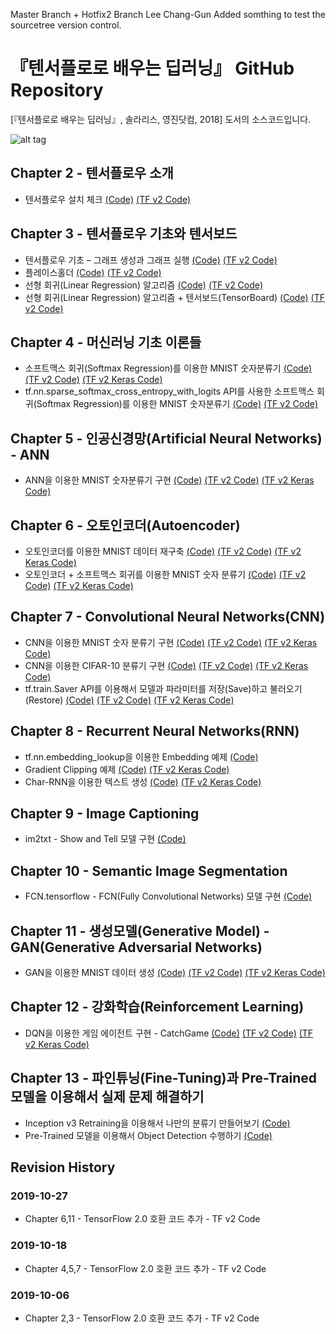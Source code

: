 Master Branch + Hotfix2 Branch
Lee Chang-Gun Added somthing to test the sourcetree version control.


# 『텐서플로로 배우는 딥러닝』 GitHub Repository
[『텐서플로로 배우는 딥러닝』, 솔라리스, 영진닷컴, 2018] 도서의 소스코드입니다. 

![alt tag](/images/deep_learning_book_front_cover.png)

## Chapter 2 - 텐서플로우 소개
- 텐서플로우 설치 체크 [(Code)](https://github.com/solaris33/deep-learning-tensorflow-book-code/blob/master/Ch02-TensorFlow_Install/2.1-install_check.py) [(TF v2 Code)](https://github.com/solaris33/deep-learning-tensorflow-book-code/blob/master/Ch02-TensorFlow_Install/2.1-install_check_v2.py) 

## Chapter 3 - 텐서플로우 기초와 텐서보드
- 텐서플로우 기초 – 그래프 생성과 그래프 실행 [(Code)](https://github.com/solaris33/deep-learning-tensorflow-book-code/blob/master/Ch03-TensorFlow_Basic/3.1-graph_example.py) [(TF v2 Code)](https://github.com/solaris33/deep-learning-tensorflow-book-code/blob/master/Ch03-TensorFlow_Basic/3.1-graph_example_v2.py)
- 플레이스홀더 [(Code)](https://github.com/solaris33/deep-learning-tensorflow-book-code/blob/master/Ch03-TensorFlow_Basic/3.2-placeholder.py) [(TF v2 Code)](https://github.com/solaris33/deep-learning-tensorflow-book-code/blob/master/Ch03-TensorFlow_Basic/3.2-placeholder_v2.py)
- 선형 회귀(Linear Regression) 알고리즘 [(Code)](https://github.com/solaris33/deep-learning-tensorflow-book-code/blob/master/Ch03-TensorFlow_Basic/3.3-linear_regression.py) [(TF v2 Code)](https://github.com/solaris33/deep-learning-tensorflow-book-code/blob/master/Ch03-TensorFlow_Basic/3.3-linear_regression_v2.py)
- 선형 회귀(Linear Regression) 알고리즘 + 텐서보드(TensorBoard) [(Code)](https://github.com/solaris33/deep-learning-tensorflow-book-code/blob/master/Ch03-TensorFlow_Basic/3.4-linear_regression_with_tensorboard.py) [(TF v2 Code)](https://github.com/solaris33/deep-learning-tensorflow-book-code/blob/master/Ch03-TensorFlow_Basic/3.4-linear_regression_with_tensorboard_v2.py)

## Chapter 4 - 머신러닝 기초 이론들
- 소프트맥스 회귀(Softmax Regression)를 이용한 MNIST 숫자분류기 [(Code)](https://github.com/solaris33/deep-learning-tensorflow-book-code/blob/master/Ch04-Machine_Learning_Basic/mnist_classification_using_softmax_regression.py) [(TF v2 Code)](https://github.com/solaris33/deep-learning-tensorflow-book-code/blob/master/Ch04-Machine_Learning_Basic/mnist_classification_using_softmax_regression_v2.py) [(TF v2 Keras Code)](https://github.com/solaris33/deep-learning-tensorflow-book-code/blob/master/Ch04-Machine_Learning_Basic/mnist_classification_using_softmax_regression_v2_keras.py)
- tf.nn.sparse_softmax_cross_entropy_with_logits API를 사용한 소프트맥스 회귀(Softmax Regression)를 이용한 MNIST 숫자분류기 [(Code)](https://github.com/solaris33/deep-learning-tensorflow-book-code/blob/master/Ch04-Machine_Learning_Basic/tf_nn_sparse_softmax_cross_entropy_with_logits_example.py) [(TF v2 Code)](https://github.com/solaris33/deep-learning-tensorflow-book-code/blob/master/Ch04-Machine_Learning_Basic/tf_nn_sparse_softmax_cross_entropy_with_logits_example_v2.py)

## Chapter 5 - 인공신경망(Artificial Neural Networks) - ANN
- ANN을 이용한 MNIST 숫자분류기 구현 [(Code)](https://github.com/solaris33/deep-learning-tensorflow-book-code/blob/master/Ch05-ANN/mnist_classification_using_ann.py) [(TF v2 Code)](https://github.com/solaris33/deep-learning-tensorflow-book-code/blob/master/Ch05-ANN/mnist_classification_using_ann_v2.py) [(TF v2 Keras Code)](https://github.com/solaris33/deep-learning-tensorflow-book-code/blob/master/Ch05-ANN/mnist_classification_using_ann_v2_keras.py)

## Chapter 6 - 오토인코더(Autoencoder)
- 오토인코더를 이용한 MNIST 데이터 재구축 [(Code)](https://github.com/solaris33/deep-learning-tensorflow-book-code/blob/master/Ch06-AutoEncoder/mnist_reconstruction_using_autoencoder.py) [(TF v2 Code)](https://github.com/solaris33/deep-learning-tensorflow-book-code/blob/master/Ch06-AutoEncoder/mnist_reconstruction_using_autoencoder_v2.py) [(TF v2 Keras Code)](https://github.com/solaris33/deep-learning-tensorflow-book-code/blob/master/Ch06-AutoEncoder/mnist_reconstruction_using_autoencoder_v2_keras.py)
- 오토인코더 + 소프트맥스 회귀를 이용한 MNIST 숫자 분류기 [(Code)](https://github.com/solaris33/deep-learning-tensorflow-book-code/blob/master/Ch06-AutoEncoder/mnist_classification_using_autoencoder_and_softmax_classifier.py) [(TF v2 Code)](https://github.com/solaris33/deep-learning-tensorflow-book-code/blob/master/Ch06-AutoEncoder/mnist_classification_using_autoencoder_and_softmax_classifier_v2.py) [(TF v2 Keras Code)](https://github.com/solaris33/deep-learning-tensorflow-book-code/blob/master/Ch06-AutoEncoder/mnist_classification_using_autoencoder_and_softmax_classifier_v2_keras.py)

## Chapter 7 - Convolutional Neural Networks(CNN)
- CNN을 이용한 MNIST 숫자 분류기 구현 [(Code)](https://github.com/solaris33/deep-learning-tensorflow-book-code/blob/master/Ch07-CNN/mnist_classification_using_cnn.py) [(TF v2 Code)](https://github.com/solaris33/deep-learning-tensorflow-book-code/blob/master/Ch07-CNN/mnist_classification_using_cnn_v2.py) [(TF v2 Keras Code)](https://github.com/solaris33/deep-learning-tensorflow-book-code/blob/master/Ch07-CNN/mnist_classification_using_cnn_v2_keras.py)
- CNN을 이용한 CIFAR-10 분류기 구현 [(Code)](https://github.com/solaris33/deep-learning-tensorflow-book-code/blob/master/Ch07-CNN/cifar10_classification_using_cnn.py) [(TF v2 Code)](https://github.com/solaris33/deep-learning-tensorflow-book-code/blob/master/Ch07-CNN/cifar10_classification_using_cnn_v2.py) [(TF v2 Keras Code)](https://github.com/solaris33/deep-learning-tensorflow-book-code/blob/master/Ch07-CNN/cifar10_classification_using_cnn_v2_keras.py)
- tf.train.Saver API를 이용해서 모델과 파라미터를 저장(Save)하고 불러오기(Restore) [(Code)](https://github.com/solaris33/deep-learning-tensorflow-book-code/blob/master/Ch07-CNN/mnist_classification_using_cnn_with_tfsaver.py) [(TF v2 Code)](https://github.com/solaris33/deep-learning-tensorflow-book-code/blob/master/Ch07-CNN/mnist_classification_using_cnn_with_tfsaver_v2.py) [(TF v2 Keras Code)](https://github.com/solaris33/deep-learning-tensorflow-book-code/blob/master/Ch07-CNN/mnist_classification_using_cnn_with_tfsaver_v2_keras.py)

## Chapter 8 - Recurrent Neural Networks(RNN)
- tf.nn.embedding_lookup을 이용한 Embedding 예제 [(Code)](https://github.com/solaris33/deep-learning-tensorflow-book-code/blob/master/Ch08-RNN/8.4-embedding_example.py)
- Gradient Clipping 예제 [(Code)](https://github.com/solaris33/deep-learning-tensorflow-book-code/blob/master/Ch08-RNN/8.5-linear_regression_with_gradient_clipping.py) [(TF v2 Keras Code)](https://github.com/solaris33/deep-learning-tensorflow-book-code/blob/master/Ch08-RNN/8.5-linear_regression_with_gradient_clipping_v2_keras.py)
- Char-RNN을 이용한 텍스트 생성 [(Code)](https://github.com/solaris33/deep-learning-tensorflow-book-code/blob/master/Ch08-RNN/Char-RNN/) [(TF v2 Keras Code)](https://github.com/solaris33/deep-learning-tensorflow-book-code/blob/master/Ch08-RNN/Char-RNN/train_and_sampling_v2_keras.py)

## Chapter 9 - Image Captioning
- im2txt - Show and Tell 모델 구현 [(Code)](https://github.com/solaris33/deep-learning-tensorflow-book-code/tree/master/Ch09-Image_Captioning/im2txt)

## Chapter 10 - Semantic Image Segmentation
- FCN.tensorflow - FCN(Fully Convolutional Networks) 모델 구현 [(Code)](https://github.com/solaris33/deep-learning-tensorflow-book-code/tree/master/Ch10-Semantic_Image_Segmentation/FCN.tensorflow)

## Chapter 11 - 생성모델(Generative Model) - GAN(Generative Adversarial Networks)
- GAN을 이용한 MNIST 데이터 생성 [(Code)](https://github.com/solaris33/deep-learning-tensorflow-book-code/blob/master/Ch11-GAN/mnist_gan.py) [(TF v2 Code)](https://github.com/solaris33/deep-learning-tensorflow-book-code/blob/master/Ch11-GAN/mnist_gan_v2.py) [(TF v2 Keras Code)](https://github.com/solaris33/deep-learning-tensorflow-book-code/blob/master/Ch11-GAN/mnist_gan_v2_keras.py)

## Chapter 12 - 강화학습(Reinforcement Learning)
- DQN을 이용한 게임 에이전트 구현 - CatchGame [(Code)](https://github.com/solaris33/deep-learning-tensorflow-book-code/blob/master/Ch12-DQN/) [(TF v2 Code)](https://github.com/solaris33/deep-learning-tensorflow-book-code/blob/master/Ch12-DQN/) [(TF v2 Keras Code)](https://github.com/solaris33/deep-learning-tensorflow-book-code/blob/master/Ch12-DQN/)

## Chapter 13 - 파인튜닝(Fine-Tuning)과 Pre-Trained 모델을 이용해서 실제 문제 해결하기
- Inception v3 Retraining을 이용해서 나만의 분류기 만들어보기 [(Code)](https://github.com/solaris33/deep-learning-tensorflow-book-code/tree/master/Ch13-Fine-Tuning/Inceptionv3_retraining)
- Pre-Trained 모델을 이용해서 Object Detection 수행하기 [(Code)](https://github.com/solaris33/deep-learning-tensorflow-book-code/tree/master/Ch13-Fine-Tuning/faster_rcnn_object_detection/object_detection)

## Revision History
### 2019-10-27
- Chapter 6,11 - TensorFlow 2.0 호환 코드 추가 - TF v2 Code

### 2019-10-18
- Chapter 4,5,7 - TensorFlow 2.0 호환 코드 추가 - TF v2 Code

### 2019-10-06
- Chapter 2,3 - TensorFlow 2.0 호환 코드 추가 - TF v2 Code
